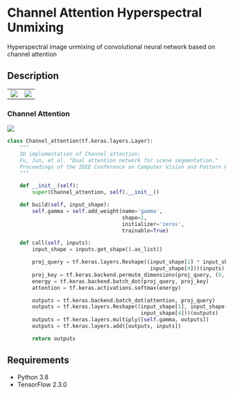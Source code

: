 # Channel Attention Hyperspectral Unmixing

Hyperspectral image unmixing of convolutional neural network based on channel attention

## Description

<table>
    <tr>
        <td>
            <img src=https://github.com/laugh12321/Hyperspectral-Imagery-Unmixing/blob/main/figures/Jasper%20Ridge.png>
        </td>
        <td>
            <img src=https://github.com/laugh12321/Hyperspectral-Imagery-Unmixing/blob/main/figures/Urban.png>
        </td>
    </tr>
</table>

### Channel Attention 

<img src=https://github.com/laugh12321/Hyperspectral-Imagery-Unmixing/blob/main/figures/CA.png align="middle" />

```python
class Channel_attention(tf.keras.layers.Layer):
    """
    3D implementation of Channel attention:
    Fu, Jun, et al. "Dual attention network for scene segmentation."
    Proceedings of the IEEE Conference on Computer Vision and Pattern Recognition. 2019.
    """

    def __init__(self):
        super(Channel_attention, self).__init__()

    def build(self, input_shape):
        self.gamma = self.add_weight(name='gamma',
                                     shape=1,
                                     initializer='zeros',
                                     trainable=True)

    def call(self, inputs):
        input_shape = inputs.get_shape().as_list()

        proj_query = tf.keras.layers.Reshape((input_shape[1] * input_shape[2] * input_shape[3],
                                              input_shape[4]))(inputs)
        proj_key = tf.keras.backend.permute_dimensions(proj_query, (0, 2, 1))
        energy = tf.keras.backend.batch_dot(proj_query, proj_key)
        attention = tf.keras.activations.softmax(energy)

        outputs = tf.keras.backend.batch_dot(attention, proj_query)
        outputs = tf.keras.layers.Reshape((input_shape[1], input_shape[2], input_shape[3],
                                           input_shape[4]))(outputs)
        outputs = tf.keras.layers.multiply([self.gamma, outputs])
        outputs = tf.keras.layers.add([outputs, inputs])

        return outputs
```

## Requirements

- Python 3.8
- TensorFlow 2.3.0


